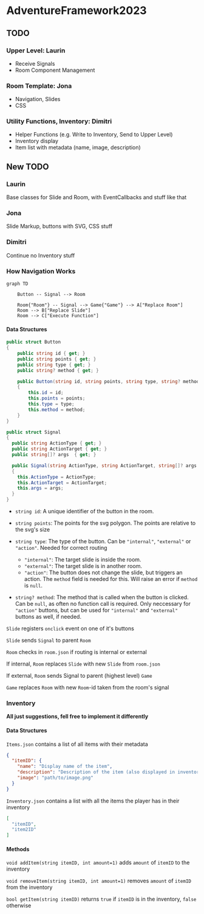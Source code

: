 # AdventureFramework2023

## TODO

### Upper Level: Laurin

- Receive Signals
- Room Component Management

### Room Template: Jona

- Navigation, Slides
- CSS

### Utility Functions, Inventory: Dimitri

- Helper Functions (e.g. Write to Inventory, Send to Upper Level)
- Inventory display
- Item list with metadata (name, image, description)

## New TODO

### Laurin

Base classes for Slide and Room, with EventCallbacks and stuff like that

### Jona

Slide Markup, buttons with SVG, CSS stuff

### Dimitri

Continue no Inventory stuff

### How Navigation Works

```mermaid
graph TD

    Button -- Signal --> Room

    Room{"Room"} -- Signal --> Game{"Game"} --> A["Replace Room"]
    Room --> B["Replace Slide"]
    Room --> C["Execute Function"]
```

#### Data Structures

```csharp
public struct Button
{
    public string id { get; }
    public string points { get; }
    public string type { get; }
    public string? method { get; }

    public Button(string id, string points, string type, string? method = null)
    {
        this.id = id;
        this.points = points;
        this.type = type;
        this.method = method;
    }
}

public struct Signal
{
  public string ActionType { get; }
  public string ActionTarget { get; }
  public string[]? args  { get; }

  public Signal(string ActionType, string ActionTarget, string[]? args = null)
  {
    this.ActionType = ActionType;
    this.ActionTarget = ActionTarget;
    this.args = args;
  }
}
```

- `string id`: A unique identifier of the button in the room.

- `string points`: The points for the svg polygon. The points are relative to the svg's size
- `string type`: The type of the button. Can be `"internal"`, `"external"` or `"action"`. Needed for correct routing

  - `"internal"`: The target slide is inside the room.
  - `"external"`: The target slide is in another room.
  - `"action"`: The button does not change the slide, but triggers an action. The `method` field is needed for this. Will raise an error if `method` is `null`.

- `string? method`: The method that is called when the button is clicked. Can be `null`, as often no function call is required. Only neccessary for `"action"` buttons, but can be used for `"internal"` and `"external"` buttons as well, if needed.

`Slide` registers `onclick` event on one of it's buttons

`Slide` sends `Signal` to parent `Room`

`Room` checks in `room.json` if routing is internal or external

If internal, `Room` replaces `Slide` with new `Slide` from `room.json`

If external, `Room` sends Signal to parent (highest level) `Game`

`Game` replaces `Room` with new `Room`-id taken from the room's signal

### Inventory

**All just suggestions, fell free to implement it differently**

#### Data Structures

`Items.json` contains a list of all items with their metadata

```json
{
  "itemID": {
    "name": "Display name of the item",
    "description": "Description of the item (also displayed in inventory)",
    "image": "path/to/image.png"
  }
}
```

`Inventory.json` contains a list with all the items the player has in their inventory

```json
[
  "itemID",
  "item2ID"
]
```

#### Methods

`void addItem(string itemID, int amount=1)` adds `amount` of `itemID` to the inventory

`void removeItem(string itemID, int amount=1)` removes `amount` of `itemID` from the inventory

`bool getItem(string itemID)` returns `true` if `itemID` is in the inventory, `false` otherwise
